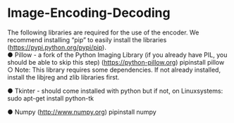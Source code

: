 # Image-Encoding-Decoding

The following libraries are required for the use of the encoder.
We recommend installing “pip”​ ​to​ ​easily​ ​install​ ​the​ ​libraries​ ​(https://pypi.python.org/pypi/pip).  
 ● Pillow - a fork of the Python Imaging Library (if you already have PIL, you should be                 able​ ​to​ ​skip​ ​this​ ​step)​ ​(https://python-pillow.org) pip​ ​install​ ​pillow ○ Note: This library requires some dependencies. If not already installed, install           the libjreg and zlib libraries first.
 
 ● Tkinter​ ​-​ ​should​ ​come​ ​installed​ ​with​ ​python​ ​but​ ​if​ ​not,​ ​on​ ​Linux​ ​systems: sudo​ ​apt-get​ ​install​ ​python-tk  
 
 ● Numpy​ ​(http://www.numpy.org) pip​ ​install​ ​numpy 

